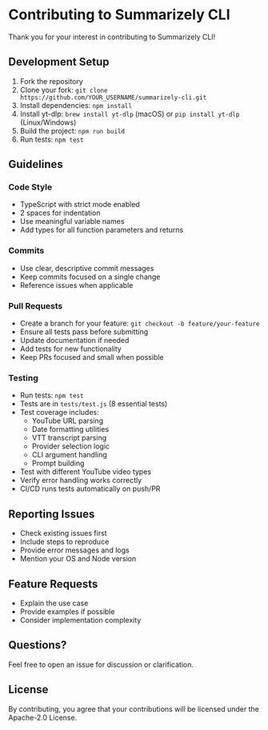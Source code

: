 # Contributing to Summarizely CLI

Thank you for your interest in contributing to Summarizely CLI!

## Development Setup

1. Fork the repository
2. Clone your fork: `git clone https://github.com/YOUR_USERNAME/summarizely-cli.git`
3. Install dependencies: `npm install`
4. Install yt-dlp: `brew install yt-dlp` (macOS) or `pip install yt-dlp` (Linux/Windows)
5. Build the project: `npm run build`
6. Run tests: `npm test`

## Guidelines

### Code Style
- TypeScript with strict mode enabled
- 2 spaces for indentation
- Use meaningful variable names
- Add types for all function parameters and returns

### Commits
- Use clear, descriptive commit messages
- Keep commits focused on a single change
- Reference issues when applicable

### Pull Requests
- Create a branch for your feature: `git checkout -b feature/your-feature`
- Ensure all tests pass before submitting
- Update documentation if needed
- Add tests for new functionality
- Keep PRs focused and small when possible

### Testing
- Run tests: `npm test`
- Tests are in `tests/test.js` (8 essential tests)
- Test coverage includes:
  - YouTube URL parsing
  - Date formatting utilities
  - VTT transcript parsing
  - Provider selection logic
  - CLI argument handling
  - Prompt building
- Test with different YouTube video types
- Verify error handling works correctly
- CI/CD runs tests automatically on push/PR

## Reporting Issues

- Check existing issues first
- Include steps to reproduce
- Provide error messages and logs
- Mention your OS and Node version

## Feature Requests

- Explain the use case
- Provide examples if possible
- Consider implementation complexity

## Questions?

Feel free to open an issue for discussion or clarification.

## License

By contributing, you agree that your contributions will be licensed under the Apache-2.0 License.